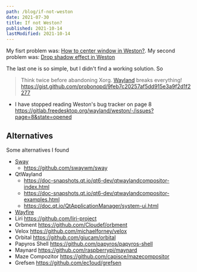 ```yaml
---
path: /blog/if-not-weston
date: 2021-07-30
title: If not Weston?
published: 2021-10-14
lastModified: 2021-10-14
---
```


My fisrt problem was: [How to center window in Weston?](/blog/center-window-in-weston). My second problem was: [Drop shadow effect in Weston](/blog/drop-shadow-in-weston)

The last one is so simple, but I didn't find a working solution. So

> Think twice before abandoning Xorg. [Wayland](https://en.wikipedia.org/wiki/Wayland_(display_server_protocol)) breaks everything! https://gist.github.com/probonopd/9feb7c20257af5dd915e3a9f2d1f2277

- I have stopped reading Weston's bug tracker on page 8 https://gitlab.freedesktop.org/wayland/weston/-/issues?page=8&state=opened

## Alternatives

Some alternatives I found

- [Sway](https://en.wikipedia.org/wiki/Sway_(window_manager))
  - https://github.com/swaywm/sway
- QtWayland
  - https://doc-snapshots.qt.io/qt6-dev/qtwaylandcompositor-index.html
  - https://doc-snapshots.qt.io/qt6-dev/qtwaylandcompositor-examples.html
  - https://doc.qt.io/QtApplicationManager/system-ui.html
- [Wayfire](https://wayfire.org/)
- Liri https://github.com/liri-project
- Orbment https://github.com/Cloudef/orbment
- Velox https://github.com/michaelforney/velox
- Orbital https://github.com/giucam/orbital
- Papyros Shell https://github.com/papyros/papyros-shell
- Maynard https://github.com/raspberrypi/maynard
- Maze Compozitor https://github.com/capisce/mazecompositor
- Grefsen https://github.com/ec1oud/grefsen